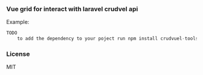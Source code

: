 
### Vue grid for interact with laravel crudvel api

Example:

```js
TODO
	to add the dependency to your poject run npm install crudvuel-tools --save
```

### License
MIT
